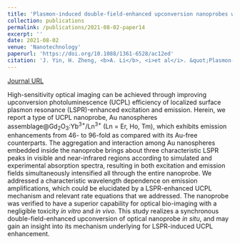 ```yaml
---
title: 'Plasmon-induced double-field-enhanced upconversion nanoprobes with near-infrared resonances for high-sensitivity optical bio-imaging'
collection: publications
permalink: /publications/2021-08-02-paper14
excerpt: ''
date: 2021-08-02
venue: 'Nanotechnology'
paperurl: 'https://doi.org/10.1088/1361-6528/ac12ed'
citation: 'J. Yin, H. Zheng, <b>A. Li</b>, <i>et al</i>. &quot;Plasmon-induced double-field-enhanced upconversion nanoprobes with near-infrared resonances for high-sensitivity optical bio-imaging&quot;, <i>Nanotechnology</i>, 2021, 32: 435201.'
---
```

[Journal URL](https://iopscience.iop.org/article/10.1088/1361-6528/ac12ed)

High-sensitivity optical imaging can be achieved through improving upconversion photoluminescence (UCPL) efficiency of localized surface plasmon resonance (LSPR)-enhanced excitation and emission. Herein, we report a type of UCPL nanoprobe, Au nanospheres assemblage@Gd<sub>2</sub>O<sub>3</sub>:Yb<sup>3+</sup>/Ln<sup>3+</sup> (Ln = Er, Ho, Tm), which exhibits emission enhancements from 46- to 96-fold as compared with its Au-free counterparts. The aggregation and interaction among Au nanospheres embedded inside the nanoprobe brings about three characteristic LSPR peaks in visible and near-infrared regions according to simulated and experimental absorption spectra, resulting in both excitation and emission fields simultaneously intensified all through the entire nanoprobe. We addressed a characteristic wavelength dependence on emission amplifications, which could be elucidated by a LSPR-enhanced UCPL mechanism and relevant rate equations that we addressed. The nanoprobe was verified to have a superior capability for optical bio-imaging with a negligible toxicity <i>in vitro</i> and <i>in vivo</i>. This study realizes a synchronous double-field-enhanced upconversion of optical nanoprobe <i>in situ</i>, and may gain an insight into its mechanism underlying for LSPR-induced UCPL enhancement.